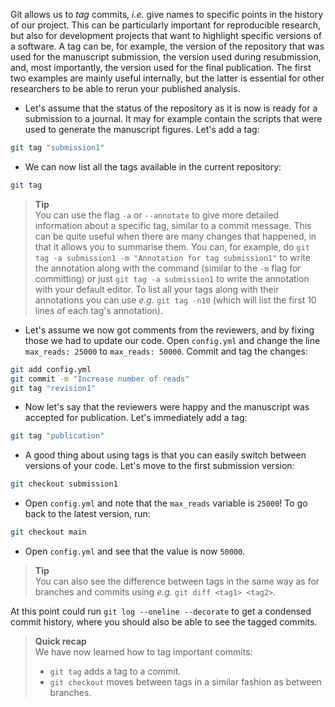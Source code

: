 Git allows us to *tag* commits, *i.e.* give names to specific points in the
history of our project. This can be particularly important for reproducible
research, but also for development projects that want to highlight specific
versions of a software. A tag can be, for example, the version of the repository
that was used for the manuscript submission, the version used during
resubmission, and, most importantly, the version used for the final publication.
The first two examples are mainly useful internally, but the latter is essential
for other researchers to be able to rerun your published analysis.

* Let's assume that the status of the repository as it is now is ready for
  a submission to a journal. It may for example contain the scripts that were
  used to generate the manuscript figures. Let's add a tag:

```bash
git tag "submission1"
```

* We can now list all the tags available in the current repository:

```bash
git tag
```

> **Tip** <br>
> You can use the flag `-a` or `--annotate` to give more detailed information
> about a specific tag, similar to a commit message. This can be quite useful
> when there are many changes that happened, in that it allows you to
> summarise them. You can, for example, do `git tag -a submission1 -m
> "Annotation for tag submission1"` to write the annotation along with the
> command (similar to the `-m` flag for committing) or just `git tag -a
> submission1` to write the annotation with your default editor. To list all
> your tags along with their annotations you can use *e.g.* `git tag -n10`
> (which will list the first 10 lines of each tag's annotation).

* Let's assume we now got comments from the reviewers, and by fixing
  those we had to update our code. Open `config.yml` and change the line
  `max_reads: 25000` to `max_reads: 50000`. Commit and tag the changes:

```bash
git add config.yml
git commit -m "Increase number of reads"
git tag "revision1"
```

* Now let's say that the reviewers were happy and the manuscript was
  accepted for publication. Let's immediately add a tag:

```bash
git tag "publication"
```

* A good thing about using tags is that you can easily switch between versions
  of your code. Let's move to the first submission version:

```bash
git checkout submission1
```

* Open `config.yml` and note that the `max_reads` variable is `25000`! To go
  back to the latest version, run:

```bash
git checkout main
```

* Open `config.yml` and see that the value is now `50000`.

> **Tip** <br>
> You can also see the difference between tags in the same way as for
> branches and commits using *e.g.* `git diff <tag1> <tag2>`.

At this point could run `git log --oneline --decorate` to get a condensed
commit history, where you should also be able to see the tagged commits.

> **Quick recap** <br>
> We have now learned how to tag important commits:
>
> - `git tag` adds a tag to a commit.
> - `git checkout` moves between tags in a similar fashion as between
>   branches.
